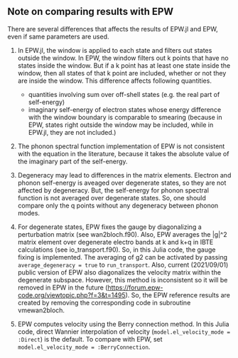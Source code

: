 ## Note on comparing results with EPW
There are several differences that affects the results of EPW.jl and EPW, even if same
parameters are used.

1. In EPW.jl, the window is applied to each state and filters out states outside the window.
In EPW, the window filters out k points that have no states inside the window. But if a
k point has at least one state inside the window, then all states of that k point are
included, whether or not they are inside the window.
This difference affects following quantities.
    * quantities involving sum over off-shell states (e.g. the real part of self-energy)
    * imaginary self-energy of electron states whose energy difference with the window
    boundary is comparable to smearing (because in EPW, states right outside the window
    may be included, while in EPW.jl, they are not included.)

2. The phonon spectral function implementation of EPW is not consistent with the equation
in the literature, because it takes the absolute value of the imaginary part of the
self-energy.

3. Degeneracy may lead to differences in the matrix elements. Electron and phonon
self-energy is aveaged over degenerate states, so they are not affected by degeneracy.
But, the self-energy for phonon spectral function is not averaged over degenerate states.
So, one should compare only the q points without any degeneracy between phonon modes.

4. For degenerate states, EPW fixes the gauge by diagonalizing a perturbation matrix (see
wan2bloch.f90). Also, EPW averages the |g|^2 matrix element over degenerate electro bands
at k and k+q in IBTE calculations (see io_transport.f90). So, in this Julia code, the gauge
fixing is implemented. The averaging of g2 can be activated by passing
`average_degeneracy = true` to `run_transport`.
Also, current (2021/09/01) public version of EPW also diagonalizes the velocity matrix
within the degenerate subspace. However, this method is inconsistent so it will be removed
in EPW in the future (https://forum.epw-code.org/viewtopic.php?f=3&t=1495). So, the EPW
reference results are created by removing the corresponding code in subroutine vmewan2bloch.

5. EPW computes velocity using the Berry connection method. In this Julia code, direct
Wannier interpolation of velocity (`model.el_velocity_mode = :Direct`) is the default.
To compare with EPW, set `model.el_velocity_mode = :BerryConnection`.